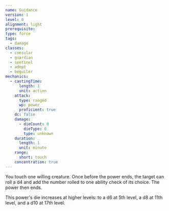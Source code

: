 ```yaml
---
name: Guidance
version: 1
level: 0
alignment: light
prerequisite: 
type: force
tags:
  - damage
classes:
  - consular
  - guardian
  - sentinel
  - adept
  - beguiler
mechanics:
  - castingTime:
      length: 1
      unit: action
    attack:
      type: ranged
      wp: power
      proficient: true
    dc: false
    damage:
      - dieCount: 0
        dieType: 0
        type: unknown
    duration:
      length: 1
      unit: minute
    range:
      short: touch
    concentration: true
---
```

You touch one willing creature. Once before the power ends, the target can roll a d4 and add the number rolled to one ability check of its choice. The power then ends.

This power's die increases at higher levels: to a d6 at 5th level, a d8 at 11th level, and a d10 at 17th level.
    